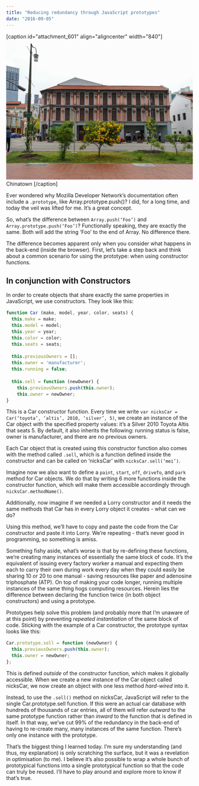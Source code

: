 ```yaml
---
title: "Reducing redundancy through JavaScript prototypes"
date: "2016-09-05"
---
```


\[caption id="attachment\_601" align="aligncenter" width="840"\]![picture of a small tree blossoming with flowers](images/20160905-IMG_20160905_124834-1024x768.jpg) Chinatown \[/caption\]

Ever wondered why Mozilla Developer Network’s documentation often include a `.prototype`, like Array.prototype.push()? I did, for a long time, and today the veil was lifted for me. It’s a great concept.

So, what’s the difference between `Array.push(‘Foo’)` and `Array.prototype.push(‘Foo’)`? Functionally speaking, they are exactly the same. Both will add the string ‘Foo’ to the end of Array. No difference there.

The difference becomes apparent only when you consider what happens in the back-end (inside the browser). First, let’s take a step back and think about a common scenario for using the prototype: when using constructor functions.

## In conjunction with Constructors

In order to create objects that share exactly the same properties in JavaScript, we use constructors. They look like this:

```js
function Car (make, model, year, color, seats) {
  this.make = make;
  this.model = model;
  this.year = year;
  this.color = color;
  this.seats = seats;

  this.previousOwners = [];
  this.owner = 'manufacturer';
  this.running = false;

  this.sell = function (newOwner) {
    this.previousOwners.push(this.owner);
    this.owner = newOwner;
}
```

This is a Car constructor function. Every time we write `var nicksCar = Car(‘toyota’, ‘altis’, 2010, ‘silver’, 5)`, we create an instance of the Car object with the specified property values: it’s a Silver 2010 Toyota Altis that seats 5. By default, it also inherits the following: running status is false, owner is manufacturer, and there are no previous owners.

Each Car object that is created using this constructor function also comes with the method called `.sell`, which is a function defined inside the constructor and can be called on ‘nicksCar’ with `nicksCar.sell(‘mei’)`.

Imagine now we also want to define a `paint`, `start`, `off`, `driveTo`, and `park` method for Car objects. We do that by writing 6 more functions inside the constructor function, which will make them accessible accordingly through `nicksCar.methodName()`.

Additionally, now imagine if we needed a Lorry constructor and it needs the same methods that Car has in every Lorry object it creates - what can we do?

Using this method, we’ll have to copy and paste the code from the Car constructor and paste it into Lorry. We’re repeating - that’s never good in programming, so something is amiss.

Something fishy aside, what’s worse is that by re-defining these functions, we’re creating many instances of essentially the same block of code. It’s the equivalent of issuing every factory worker a manual and expecting them each to carry their own during work every day when they could easily be sharing 10 or 20 to one manual - saving resources like paper and adenosine triphosphate (ATP). On top of making your code longer, running multiple instances of the same thing hogs computing resources. Herein lies the difference between declaring the function twice (in both object constructors) and using a prototype.

Prototypes help solve this problem (and probably more that I’m unaware of at this point) by preventing _repeated instantiation_ of the same block of code. Sticking with the example of a Car constructor, the prototype syntax looks like this:

```js
Car.prototype.sell = function (newOwner) {
  this.previousOwners.push(this.owner);
  this.owner = newOwner;
};
```

This is defined _outside_ of the constructor function, which makes it globally accessible. When we create a new instance of the Car object called nicksCar, we now create an object with one less method _hard-wired_ into it.

Instead, to use the `.sell()` method on nicksCar, JavaScript will refer to the single Car.prototype.sell function. If this were an actual car database with hundreds of thousands of car entries, all of them will refer _outward_ to the same prototype function rather than _inward_ to the function that is defined in itself. In that way, we’ve cut 99% of the redundancy in the back-end of having to re-create many, many instances of the same function. There’s only one instance with the prototype.

That’s the biggest thing I learned today. I’m sure my understanding (and thus, my explanation) is only scratching the surface, but it was a revelation in optimisation (to me). I believe it’s also possible to wrap a whole bunch of prototypical functions into a single prototypical function so that the code can truly be reused. I’ll have to play around and explore more to know if that’s true.
